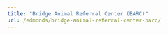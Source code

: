 ```yaml
---
title: "Bridge Animal Referral Center (BARC)"
url: /edmonds/bridge-animal-referral-center-barc/
---
```

